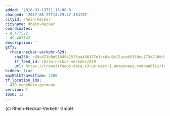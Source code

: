 ```yaml
---
added: '2016-03-13T11:15:00.0'
changed: '2017-08-25T14:29:47.384192'
cityid: rhein-neckar
cityname: Rhein-Neckar
coordinates:
- 8.477522
- 49.483142
description: ''
gtfs:
  rhein-neckar-verkehr-629:
    sha256: c80c471b0e91649a15f5aa446177e1cc0ad3c21aceb5358ec173d210dd367681
    tf_feed_id: rhein-neckar-verkehr/629
    url: https://transitfeeds-data.s3-us-west-1.amazonaws.com/public/feeds/rhein-neckar-verkehr/629/20170818/gtfs.zip
hidden: true
maxWalkTravelTime: 7200
tf_location_ids:
- 470-mannheim-germany
version: 1
zoom: 12
---
```


(c) Rhein-Neckar-Verkehr GmbH
